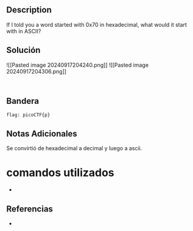 ## Description

If I told you a word started with 0x70 in hexadecimal, what would it start with in ASCII?
## Solución
![[Pasted image 20240917204240.png]]
![[Pasted image 20240917204306.png]]
```shell


```
## Bandera
```shell
flag: picoCTF{p}
```
## Notas Adicionales
Se convirtió de hexadecimal a decimal y luego a ascii.

# comandos utilizados
-  
## Referencias
- 
